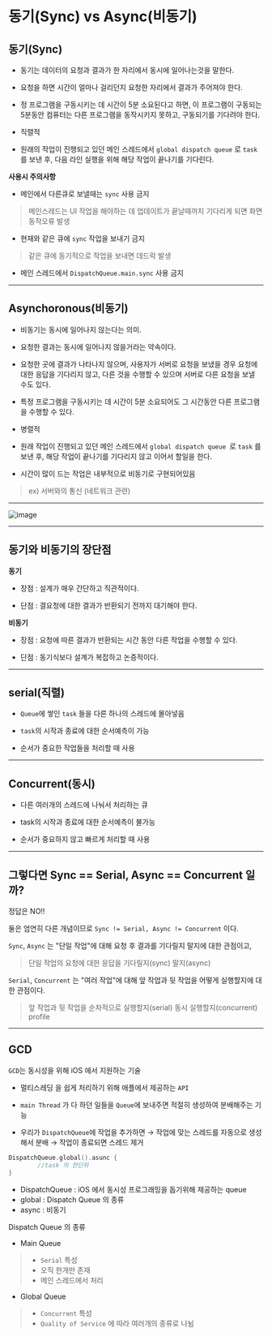 # 동기(Sync) vs Async(비동기)

## 동기(Sync)
- 동기는 데이터의 요청과 결과가 한 자리에서 동시에 일어나는것을 말한다.

- 요청을 하면 시간이 얼마나 걸리던지 요청한 자리에서 결과가 주어져야 한다.

- 정 프로그램을 구동시키는 데 시간이 5분 소요된다고 하면, 이 프로그램이 구동되는 5분동안 컴퓨터는 다른 프로그램을 동작시키지 못하고, 구동되기를 기다려야 한다.

- 직렬적

- 원래의 작업이 진행되고 있던 메인 스레드에서 `global dispatch queue` 로 `task` 를 보낸 후, 다음 라인 실행을 위해 해당 작업이 끝나기를 기다린다.

**사용시 주의사항**
- 메인에서 다른큐로 보낼때는 `sync` 사용 금지
> 메인스레드는 UI 작업을 해야하는 데 업데이트가 끝날때까지 기다리게 되면 화면동작오류 발생

- 현재와 같은 큐에 `sync` 작업을 보내기 금지
> 같은 큐에 동기적으로 작업을 보내면 데드락 발생

- 메인 스레드에서 `DispatchQueue.main.sync` 사용 금지

***

## Asynchoronous(비동기)
- 비동기는 동시에 일어나지 않는다는 의미.

- 요청한 결과는 동시에 일어나지 않을거라는 약속이다.

- 요청한 곳에 결과가 나타나지 않으며, 사용자가 서버로 요청을 보냈을 경우 요청에 대한 응답을 기다리지 않고, 다른 것을 수행할 수 있으며 서버로 다른 요청을 보낼 수도 있다.

- 특정 프로그램을 구동시키는 데 시간이 5분 소요되어도 그 시간동안 다른 프로그램을 수행할 수 있다.

- 병렬적

- 원래 작업이 진행되고 있던 메인 스레드에서 `global dispatch queue `로 `task` 를 보낸 후, 해당 작업이 끝나기를 기다리지 않고 이어서 할일을 한다.

- 시간이 많이 드는 작업은 내부적으로 비동기로 구현되어있음
> ex) 서버와의 통신 (네트워크 관련)

***

![image](https://img1.daumcdn.net/thumb/R1280x0/?scode=mtistory2&fname=https%3A%2F%2Fblog.kakaocdn.net%2Fdn%2Fb8qZHO%2Fbtrp7G27WuA%2FBDnT9xh8Dur0LCdZw2HVs0%2Fimg.png)

***

## 동기와 비동기의 장단점

**동기**
- 장점 : 설계가 매우 간단하고 직관적이다.

- 단점 : 결요청에 대한 결과가 반환되기 전까지 대기해야 한다.


**비동기**
- 장점 : 요청에 따른 결과가 반환되는 시간 동안 다른 작업을 수행할 수 있다.

- 단점 : 동기식보다 설계가 복잡하고 논증적이다.

***

## serial(직렬)
- `Queue`에 쌓인 `task` 들을 다른 하나의 스레드에 몰아넣음

- `task`의 시작과 종료에 대한 순서예측이 가능

- 순서가 중요한 작업들을 처리할 때 사용

***

## Concurrent(동시)
- 다른 여러개의 스레드에 나눠서 처리하는 큐

- task의 시작과 종료에 대한 순서예측이 불가능

- 순서가 중요하지 않고 빠르게 처리할 때 사용

***

## 그렇다면 Sync == Serial, Async == Concurrent 일까?

정답은 NO!!

둘은 엄연히 다른 개념이므로 `Sync != Serial, Async != Concurrent` 이다.

`Sync`, `Async` 는 "단일 작업"에 대해 요청 후 결과를 기다릴지 말지에 대한 관점이고,
> 단일 작업의 요청에 대한 응답을 기다릴지(sync) 말지(async)

`Serial`, `Concurrent` 는 "여러 작업"에 대해 앞 작업과 뒷 작업을 어떻게 실행할지에 대한 관점이다.
> 앞 작업과 뒷 작업을 순차적으로 실행할지(serial) 동시 실행할지(concurrent)
profile


***

## GCD

`GCD`는 동시성을 위해 iOS 에서 지원하는 기술

- 멀티스레딩 을 쉽게 처리하기 위해 애플에서 제공하는 `API`

- `main Thread` 가 다 하던 일들을 `Queue`에 보내주면 적절히 생성하여 분배해주는 기능

- 우리가 `DispatchQueue`에 작업을 추가하면 → 작업에 맞는 스레드를 자동으로 생성해서 분배 → 작업이 종료되면 스레드 제거
```swift
DispatchQueue.global().asunc {
		//task 의 한단위
}
```
- DispatchQueue : iOS 에서 동시성 프로그래밍을 돕기위해 제공하는 queue
- global : Dispatch Queue 의 종류
- async : 비동기

Dispatch Queue 의 종류
-  Main Queue
> - `Serial` 특성
> - 오직 한개만 존재
> - 메인 스레드에서 처리

- Global Queue
> - `Concurrent` 특성
> - `Quality of Service` 에 따라 여러개의 종류로 나뉨